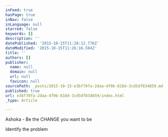 ```yaml
---
inFeed: true
hasPage: true
inNav: false
inLanguage: null
starred: false
keywords: []
description: ''
datePublished: '2015-10-15T11:28:12.776Z'
dateModified: '2015-10-15T11:26:16.584Z'
title: ''
authors: []
publisher:
  name: null
  domain: null
  url: null
  favicon: null
sourcePath: _posts/2015-10-15-e3bf70fa-2daa-4f9b-818d-3cd5df034859.md
published: true
url: e3bf70fa-2daa-4f9b-818d-3cd5df034859/index.html
_type: Article

---
```

Ashoka - Be the CHANGE you want to be

Identify the problem